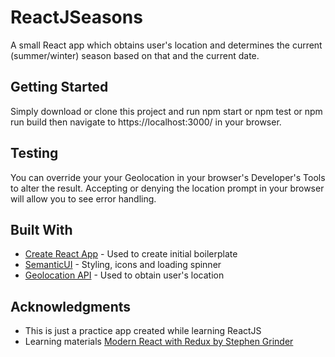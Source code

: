 # ReactJSeasons

A small React app which obtains user's location and determines the current (summer/winter) season based on that and the current date.

## Getting Started


Simply download or clone this project and run npm start or npm test or npm run build then navigate to https://localhost:3000/ in your browser.


## Testing

You can override your your Geolocation in your browser's Developer's Tools to alter the result.
Accepting or denying the location prompt in your browser will allow you to see error handling.


## Built With

* [Create React App](https://reactjs.org/docs/create-a-new-react-app.html) - Used to create initial boilerplate
* [SemanticUI](https://semantic-ui.com/) - Styling, icons and loading spinner
* [Geolocation API](https://developer.mozilla.org/en-US/docs/Web/API/Geolocation_API) - Used to obtain user's location


## Acknowledgments

* This is just a practice app created while learning ReactJS
* Learning materials [Modern React with Redux by Stephen Grinder](https://www.udemy.com/course/react-redux/)
